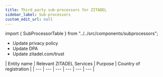 ```yaml
---
title: Third party sub-processors for ZITADEL
sidebar_label: Sub-processors
custom_edit_url: null
--- 
```


import { SubProcessorTable } from "../../src/components/subprocessors";

<SubProcessorTable />

- Update privacy policy
- Update DPA
- Update zitadel.com/trust

| Entity name | Relevant ZITADEL Services | Purpose | Country of registration |
| --- | --- | --- | --- | --- | --- |